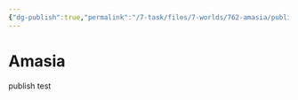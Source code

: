 ```yaml
---
{"dg-publish":true,"permalink":"/7-task/files/7-worlds/762-amasia/publish/home/","tags":["gardenEntry"],"dgShowLocalGraph":true}
---
```



# Amasia
publish test
